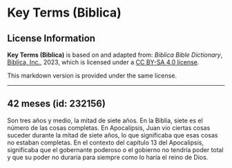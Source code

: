 # Key Terms (Biblica)

## License Information

**Key Terms (Biblica)** is based on and adapted from: _Biblica Bible Dictionary_, [Biblica, Inc.](https://www.biblica.com/), 2023, which is licensed under a [CC BY-SA 4.0 license](https://creativecommons.org/licenses/by-sa/4.0/legalcode.en).

This markdown version is provided under the same license.



--------------------------------

## 42 meses (id: 232156)

Son tres años y medio, la mitad de siete años. En la Biblia, siete es el número de las cosas completas. En Apocalipsis, Juan vio ciertas cosas suceder durante la mitad de siete años, lo que significaba que esas cosas no estaban completas. En el contexto del capítulo 13 del Apocalipsis, significaba que el gobernante poderoso o el gobierno no tendría poder total y que su poder no duraría para siempre como lo haría el reino de Dios.


